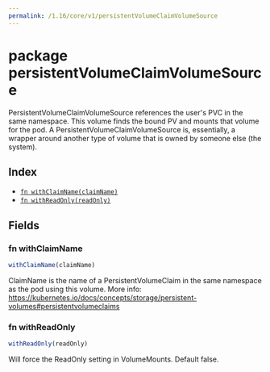 ```yaml
---
permalink: /1.16/core/v1/persistentVolumeClaimVolumeSource
---
```


# package persistentVolumeClaimVolumeSource

PersistentVolumeClaimVolumeSource references the user's PVC in the same namespace. This volume finds the bound PV and mounts that volume for the pod. A PersistentVolumeClaimVolumeSource is, essentially, a wrapper around another type of volume that is owned by someone else (the system).

## Index

* [`fn withClaimName(claimName)`](#fn-withclaimname)
* [`fn withReadOnly(readOnly)`](#fn-withreadonly)

## Fields

### fn withClaimName

```ts
withClaimName(claimName)
```

ClaimName is the name of a PersistentVolumeClaim in the same namespace as the pod using this volume. More info: https://kubernetes.io/docs/concepts/storage/persistent-volumes#persistentvolumeclaims

### fn withReadOnly

```ts
withReadOnly(readOnly)
```

Will force the ReadOnly setting in VolumeMounts. Default false.